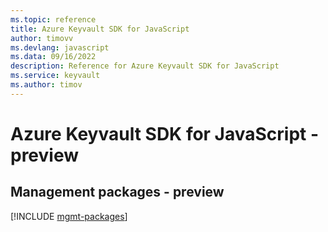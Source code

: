 ```yaml
---
ms.topic: reference
title: Azure Keyvault SDK for JavaScript
author: timovv
ms.devlang: javascript
ms.data: 09/16/2022
description: Reference for Azure Keyvault SDK for JavaScript
ms.service: keyvault
ms.author: timov
---
```

# Azure Keyvault SDK for JavaScript - preview

## Management packages - preview
[!INCLUDE [mgmt-packages](keyvault-mgmt-index.md)]
